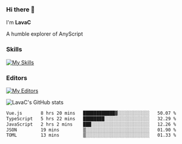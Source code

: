 ### Hi there 👋
I'm **LavaC**

A humble explorer of AnyScript

### Skills
[![My Skills](https://skillicons.dev/icons?i=js,ts,vue,nodejs,nuxtjs,astro,solidjs,tailwind)](https://skillicons.dev)

### Editors
[![My Editors](https://skillicons.dev/icons?i=neovim,vscode)](https://skillicons.dev)

![LavaC's GitHub stats](https://github-readme-stats.vercel.app/api?username=LavaCxx&show_icons=true&theme=synthwave)

<!--START_SECTION:waka-->

```txt
Vue.js       8 hrs 20 mins   ████████████▓░░░░░░░░░░░░   50.07 %
TypeScript   5 hrs 22 mins   ████████░░░░░░░░░░░░░░░░░   32.29 %
JavaScript   2 hrs 2 mins    ███░░░░░░░░░░░░░░░░░░░░░░   12.26 %
JSON         19 mins         ▒░░░░░░░░░░░░░░░░░░░░░░░░   01.90 %
TOML         13 mins         ▒░░░░░░░░░░░░░░░░░░░░░░░░   01.33 %
```

<!--END_SECTION:waka-->
